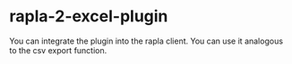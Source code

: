 # rapla-2-excel-plugin
You can integrate the plugin into the rapla client. You can use it analogous to the csv export function.
